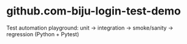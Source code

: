 # github.com-biju-login-test-demo
Test automation playground: unit → integration → smoke/sanity → regression (Python + Pytest)
